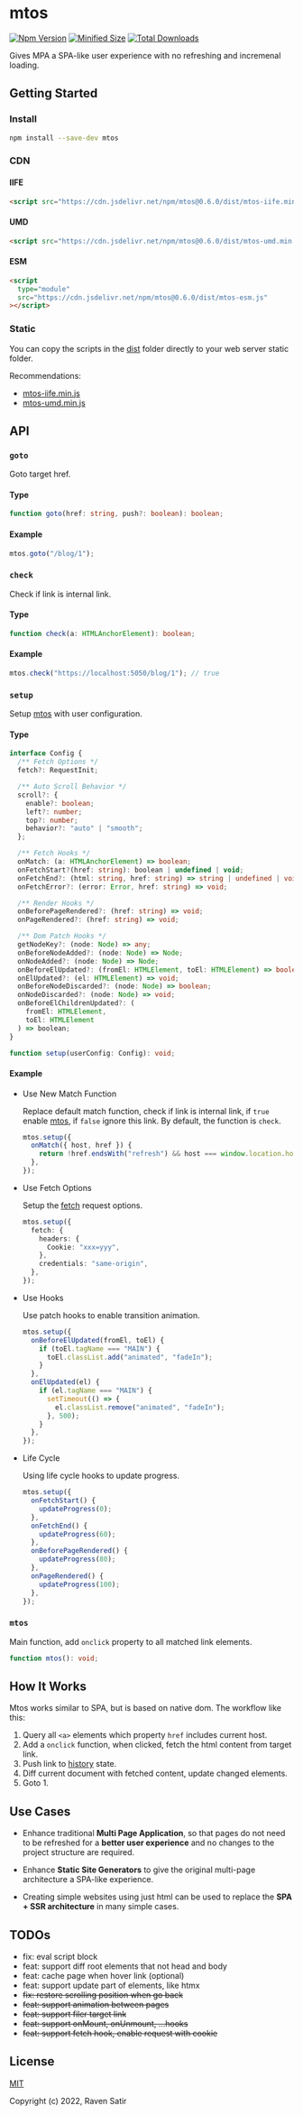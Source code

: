 # mtos

<p align="left">
  <a href="https://www.npmjs.com/package/mtos"><img src="https://img.shields.io/npm/v/mtos.svg?color=0EA5E9" alt="Npm Version"></a>
  <a href="https://www.npmjs.com/package/mtos"><img src="https://img.shields.io/bundlephobia/min/mtos" alt="Minified Size"></a>
  <a href="https://www.npmjs.com/package/mtos"><img src="https://img.shields.io/npm/dt/mtos.svg?color=1388bd" alt="Total Downloads"></a>
</p>

Gives MPA a SPA-like user experience with no refreshing and incremenal loading.

## Getting Started

### Install

```sh
npm install --save-dev mtos
```

### CDN

#### IIFE

```html
<script src="https://cdn.jsdelivr.net/npm/mtos@0.6.0/dist/mtos-iife.min.js"></script>
```

#### UMD

```html
<script src="https://cdn.jsdelivr.net/npm/mtos@0.6.0/dist/mtos-umd.min.js"></script>
```

#### ESM

```html
<script
  type="module"
  src="https://cdn.jsdelivr.net/npm/mtos@0.6.0/dist/mtos-esm.js"
></script>
```

### Static

You can copy the scripts in the [dist](https://github.com/voorjaar/mtos/blob/main/dist/) folder directly to your web server static folder.

Recommendations:

- [mtos-iife.min.js](https://github.com/voorjaar/mtos/blob/main/dist/mtos-iife.min.js)
- [mtos-umd.min.js](https://github.com/voorjaar/mtos/blob/main/dist/mtos-umd.min.js)

## API

### `goto`

Goto target href.

#### Type

```typescript
function goto(href: string, push?: boolean): boolean;
```

#### Example

```typescript
mtos.goto("/blog/1");
```

### `check`

Check if link is internal link.

#### Type

```typescript
function check(a: HTMLAnchorElement): boolean;
```

#### Example

```typescript
mtos.check("https://localhost:5050/blog/1"); // true
```

### `setup`

Setup [mtos](https://www.npmjs.com/package/mtos) with user configuration.

#### Type

```typescript
interface Config {
  /** Fetch Options */
  fetch?: RequestInit;

  /** Auto Scroll Behavior */
  scroll?: {
    enable?: boolean;
    left?: number;
    top?: number;
    behavior?: "auto" | "smooth";
  };

  /** Fetch Hooks */
  onMatch: (a: HTMLAnchorElement) => boolean;
  onFetchStart?(href: string): boolean | undefined | void;
  onFetchEnd?: (html: string, href: string) => string | undefined | void;
  onFetchError?: (error: Error, href: string) => void;

  /** Render Hooks */
  onBeforePageRendered?: (href: string) => void;
  onPageRendered?: (href: string) => void;

  /** Dom Patch Hooks */
  getNodeKey?: (node: Node) => any;
  onBeforeNodeAdded?: (node: Node) => Node;
  onNodeAdded?: (node: Node) => Node;
  onBeforeElUpdated?: (fromEl: HTMLElement, toEl: HTMLElement) => boolean;
  onElUpdated?: (el: HTMLElement) => void;
  onBeforeNodeDiscarded?: (node: Node) => boolean;
  onNodeDiscarded?: (node: Node) => void;
  onBeforeElChildrenUpdated?: (
    fromEl: HTMLElement,
    toEl: HTMLElement
  ) => boolean;
}

function setup(userConfig: Config): void;
```

#### Example

- Use New Match Function

  Replace default match function, check if link is internal link, if `true` enable [mtos](https://www.npmjs.com/package/mtos), if `false` ignore this link. By default, the function is `check`.

  ```typescript
  mtos.setup({
    onMatch({ host, href }) {
      return !href.endsWith("refresh") && host === window.location.host;
    },
  });
  ```

- Use Fetch Options

  Setup the [fetch](https://developer.mozilla.org/en-US/docs/Web/API/fetch) request options.

  ```typescript
  mtos.setup({
    fetch: {
      headers: {
        Cookie: "xxx=yyy",
      },
      credentials: "same-origin",
    },
  });
  ```

- Use Hooks

  Use patch hooks to enable transition animation.

  ```typescript
  mtos.setup({
    onBeforeElUpdated(fromEl, toEl) {
      if (toEl.tagName === "MAIN") {
        toEl.classList.add("animated", "fadeIn");
      }
    },
    onElUpdated(el) {
      if (el.tagName === "MAIN") {
        setTimeout(() => {
          el.classList.remove("animated", "fadeIn");
        }, 500);
      }
    },
  });
  ```

- Life Cycle

  Using life cycle hooks to update progress.

  ```typescript
  mtos.setup({
    onFetchStart() {
      updateProgress(0);
    },
    onFetchEnd() {
      updateProgress(60);
    },
    onBeforePageRendered() {
      updateProgress(80);
    },
    onPageRendered() {
      updateProgress(100);
    },
  });
  ```

### `mtos`

Main function, add `onclick` property to all matched link elements.

```typescript
function mtos(): void;
```

## How It Works

Mtos works similar to SPA, but is based on native dom. The workflow like this:

1. Query all `<a>` elements which property `href` includes current host.
2. Add a `onclick` function, when clicked, fetch the html content from target link.
3. Push link to [history](https://developer.mozilla.org/en-US/docs/Web/API/History_API) state.
4. Diff current document with fetched content, update changed elements.
5. Goto 1.

## Use Cases

- Enhance traditional **Multi Page Application**, so that pages do not need to be refreshed for a **better user experience** and no changes to the project structure are required.

- Enhance **Static Site Generators** to give the original multi-page architecture a SPA-like experience.

- Creating simple websites using just html can be used to replace the **SPA + SSR architecture** in many simple cases.

## TODOs

- fix: eval script block
- feat: support diff root elements that not head and body
- feat: cache page when hover link (optional)
- feat: support update part of elements, like htmx
- ~~fix: restore scrolling position when go back~~
- ~~feat: support animation between pages~~
- ~~feat: support filer target link~~
- ~~feat: support onMount, onUnmount, ...hooks~~
- ~~feat: support fetch hook, enable request with cookie~~

## License

[MIT](https://github.com/voorjaar/mtos/blob/main/LICENSE)

Copyright (c) 2022, Raven Satir
